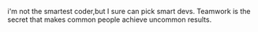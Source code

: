 i'm not the smartest coder,but I sure can pick smart devs.
Teamwork is the secret that makes common people achieve uncommon results.
